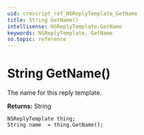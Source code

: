 ```yaml
---
uid: crmscript_ref_NSReplyTemplate_GetName
title: String GetName()
intellisense: NSReplyTemplate.GetName
keywords: NSReplyTemplate, GetName
so.topic: reference
---
```


# String GetName()

The name for this reply template.

**Returns:** String

```crmscript
NSReplyTemplate thing;
String name  = thing.GetName();
```

